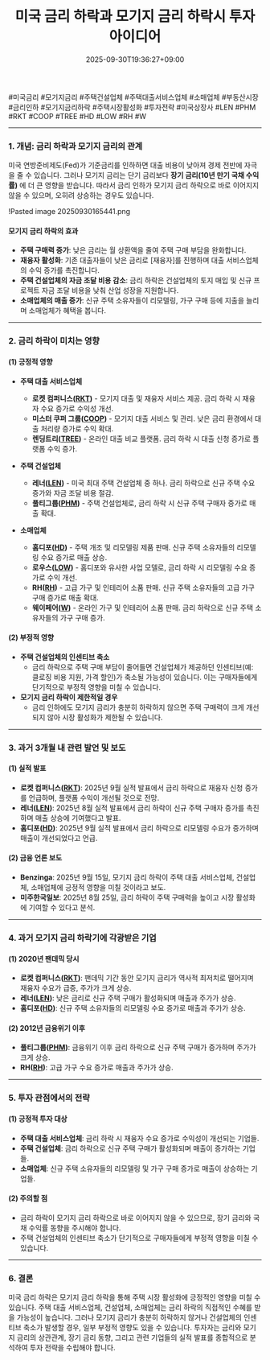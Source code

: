 ﻿---
title: "미국 금리 하락과 모기지 금리 하락시 투자 아이디어"
date: 2025-09-30T19:36:27+09:00
lastmod: 2025-10-02T20:04:25+09:00
type: docs
sidebar:
  open: true
weight: 4
---
<div style="display:none">
  <meta property="article:published_time" content="2025-09-30T10:36:27Z" />
  <meta property="article:modified_time" content="2025-10-02T11:04:25Z" />
</div>
#미국금리 #모기지금리 #주택건설업체 #주택대출서비스업체 #소매업체 #부동산시장 #금리인하 #모기지금리하락 #주택시장활성화 #투자전략 #미국상장사 #LEN #PHM #RKT #COOP #TREE #HD #LOW #RH #W

---

### **1. 개념: 금리 하락과 모기지 금리의 관계**

미국 연방준비제도(Fed)가 기준금리를 인하하면 대출 비용이 낮아져 경제 전반에 자극을 줄 수 있습니다. 그러나 모기지 금리는 단기 금리보다 **장기 금리(10년 만기 국채 수익률)** 에 더 큰 영향을 받습니다. 따라서 금리 인하가 모기지 금리 하락으로 바로 이어지지 않을 수 있으며, 오히려 상승하는 경우도 있습니다.

!Pasted image 20250930165441.png
#### **모기지 금리 하락의 효과**

- **주택 구매력 증가**: 낮은 금리는 월 상환액을 줄여 주택 구매 부담을 완화합니다.
- **재융자 활성화**: 기존 대출자들이 낮은 금리로 [재융자]를 진행하며 대출 서비스업체의 수익 증가를 촉진합니다.
- **주택 건설업체의 자금 조달 비용 감소**: 금리 하락은 건설업체의 토지 매입 및 신규 프로젝트 자금 조달 비용을 낮춰 산업 성장을 지원합니다.
- **소매업체의 매출 증가**: 신규 주택 소유자들이 리모델링, 가구 구매 등에 지출을 늘리며 소매업체가 혜택을 봅니다.

---

### **2. 금리 하락이 미치는 영향**

#### **(1) 긍정적 영향**

- **주택 대출 서비스업체**
    
    - **로켓 컴퍼니스([RKT](/company-analysis/rkt/))** - 모기지 대출 및 재융자 서비스 제공. 금리 하락 시 재융자 수요 증가로 수익성 개선.
    - **미스터 쿠퍼 그룹([COOP](/company-analysis/coop/))** - 모기지 대출 서비스 및 관리. 낮은 금리 환경에서 대출 처리량 증가로 수익 확대.
    - **렌딩트리([TREE](/company-analysis/tree/))** - 온라인 대출 비교 플랫폼. 금리 하락 시 대출 신청 증가로 플랫폼 수익 증가.

- **주택 건설업체**
    
    - **레너([LEN](/company-analysis/len/))** - 미국 최대 주택 건설업체 중 하나. 금리 하락으로 신규 주택 수요 증가와 자금 조달 비용 절감.
    - **풀티그룹([PHM](/company-analysis/phm/))** - 주택 건설업체로, 금리 하락 시 신규 주택 구매자 증가로 매출 확대.

- **소매업체**
    
    - **홈디포([HD](/company-analysis/hd/))** - 주택 개조 및 리모델링 제품 판매. 신규 주택 소유자들의 리모델링 수요 증가로 매출 상승.
    - **로우스([LOW](/company-analysis/low/))** - 홈디포와 유사한 사업 모델로, 금리 하락 시 리모델링 수요 증가로 수익 개선.
    - **RH([RH](/company-analysis/rh/))** - 고급 가구 및 인테리어 소품 판매. 신규 주택 소유자들의 고급 가구 구매 증가로 매출 확대.
    - **웨이페어([W](/company-analysis/w/))** - 온라인 가구 및 인테리어 소품 판매. 금리 하락으로 신규 주택 소유자들의 가구 구매 증가.

#### **(2) 부정적 영향**

- **주택 건설업체의 인센티브 축소**
    - 금리 하락으로 주택 구매 부담이 줄어들면 건설업체가 제공하던 인센티브(예: 클로징 비용 지원, 가격 할인)가 축소될 가능성이 있습니다. 이는 구매자들에게 단기적으로 부정적 영향을 미칠 수 있습니다.
- **모기지 금리 하락이 제한적일 경우**
    - 금리 인하에도 모기지 금리가 충분히 하락하지 않으면 주택 구매력이 크게 개선되지 않아 시장 활성화가 제한될 수 있습니다.

---

### **3. 과거 3개월 내 관련 발언 및 보도**

#### **(1) 실적 발표**

- **로켓 컴퍼니스([RKT](/company-analysis/rkt/))**: 2025년 9월 실적 발표에서 금리 하락으로 재융자 신청 증가를 언급하며, 플랫폼 수익이 개선될 것으로 전망.
- **레너([LEN](/company-analysis/len/))**: 2025년 8월 실적 발표에서 금리 하락이 신규 주택 구매자 증가를 촉진하며 매출 상승에 기여했다고 발표.
- **홈디포([HD](/company-analysis/hd/))**: 2025년 9월 실적 발표에서 금리 하락으로 리모델링 수요가 증가하며 매출이 개선되었다고 언급.

#### **(2) 금융 언론 보도**

- **Benzinga**: 2025년 9월 15일, 모기지 금리 하락이 주택 대출 서비스업체, 건설업체, 소매업체에 긍정적 영향을 미칠 것이라고 보도.
- **미주한국일보**: 2025년 8월 25일, 금리 하락이 주택 구매력을 높이고 시장 활성화에 기여할 수 있다고 분석.

---

### **4. 과거 모기지 금리 하락기에 각광받은 기업**

#### **(1) 2020년 팬데믹 당시**

- **로켓 컴퍼니스([RKT](/company-analysis/rkt/))**: 팬데믹 기간 동안 모기지 금리가 역사적 최저치로 떨어지며 재융자 수요가 급증, 주가가 크게 상승.
- **레너([LEN](/company-analysis/len/))**: 낮은 금리로 신규 주택 구매가 활성화되며 매출과 주가가 상승.
- **홈디포([HD](/company-analysis/hd/))**: 신규 주택 소유자들의 리모델링 수요 증가로 매출과 주가가 상승.

#### **(2) 2012년 금융위기 이후**

- **풀티그룹([PHM](/company-analysis/phm/))**: 금융위기 이후 금리 하락으로 신규 주택 구매가 증가하며 주가가 크게 상승.
- **RH([RH](/company-analysis/rh/))**: 고급 가구 수요 증가로 매출과 주가가 상승.

---

### **5. 투자 관점에서의 전략**

#### **(1) 긍정적 투자 대상**

- **주택 대출 서비스업체**: 금리 하락 시 재융자 수요 증가로 수익성이 개선되는 기업들.
- **주택 건설업체**: 금리 하락으로 신규 주택 구매가 활성화되며 매출이 증가하는 기업들.
- **소매업체**: 신규 주택 소유자들의 리모델링 및 가구 구매 증가로 매출이 상승하는 기업들.

#### **(2) 주의할 점**

- 금리 하락이 모기지 금리 하락으로 바로 이어지지 않을 수 있으므로, 장기 금리와 국채 수익률 동향을 주시해야 합니다.
- 주택 건설업체의 인센티브 축소가 단기적으로 구매자들에게 부정적 영향을 미칠 수 있습니다.

---

### **6. 결론**

미국 금리 하락은 모기지 금리 하락을 통해 주택 시장 활성화에 긍정적인 영향을 미칠 수 있습니다. 주택 대출 서비스업체, 건설업체, 소매업체는 금리 하락의 직접적인 수혜를 받을 가능성이 높습니다. 그러나 모기지 금리가 충분히 하락하지 않거나 건설업체의 인센티브 축소가 발생할 경우, 일부 부정적 영향도 있을 수 있습니다. 투자자는 금리와 모기지 금리의 상관관계, 장기 금리 동향, 그리고 관련 기업들의 실적 발표를 종합적으로 분석하여 투자 전략을 수립해야 합니다.
